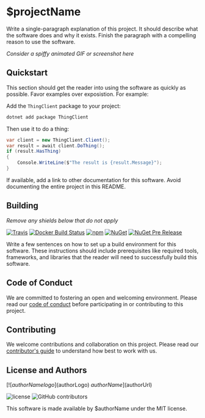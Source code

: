 # $projectName

Write a single-paragraph explanation of this project. It should describe what the software does and why it exists. Finish the paragraph with a compelling reason to use the software.

_Consider a spiffy animated GIF or screenshot here_

## Quickstart

This section should get the reader into using the software as quickly as possible. Favor examples over exposistion. For example:

Add the `ThingClient` package to your project:

```bash
dotnet add package ThingClient
```

Then use it to do a thing:

```csharp
var client = new ThingClient.Client();
var result = await client.DoThing();
if (result.HasThing)
{
    Console.WriteLine($"The result is {result.Message}");
}
```

If available, add a link to other documentation for this software. Avoid documenting the entire project in this README.

## Building

_Remove any shields below that do not apply_

[![Travis](https://img.shields.io/travis/$githubOwner/$githubRepo.svg)](https://travis-ci.org/$githubOwner/$githubRepo)
[![Docker Build Status](https://img.shields.io/docker/build/$dockerOwner/$dockerRepo.svg)](https://hub.docker.com/r/$dockerOwner/$dockerRepo/)
[![npm](https://img.shields.io/npm/v/$npmPackage.svg)](https://www.npmjs.com/package/$npmPackage)
[![NuGet](https://img.shields.io/nuget/v/$nugetPackage.svg)](https://www.nuget.org/packages/$nugetPackage/)
[![NuGet Pre Release](https://img.shields.io/nuget/vpre/$nugetPackage.svg)](https://www.nuget.org/packages/$nugetPackage/)

Write a few sentences on how to set up a build environment for this software. These instructions should include prerequisites like required tools, frameworks, and libraries that the reader will need to successfully build this software.

## Code of Conduct

We are committed to fostering an open and welcoming environment. Please read our [code of conduct](CODE_OF_CONDUCT.md) before participating in or contributing to this project.

## Contributing

We welcome contributions and collaboration on this project. Please read our [contributor's guide](CONTRIBUTING.md) to understand how best to work with us.

## License and Authors

[![$authorName logo]($authorLogo) $authorName]($authorUrl)

![license](https://img.shields.io/github/license/$githubOwner/$githubRepo.svg)
![GitHub contributors](https://img.shields.io/github/contributors/$githubOwner/$githubRepo.svg)

This software is made available by $authorName under the MIT license.
